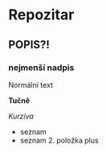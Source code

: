 # **Repozitar**
 ## POPIS?!
 ### nejmenší nadpis


 Normální text

 **Tučně**

 *Kurzíva*
 - seznam
 - seznam 2. položka
plus
